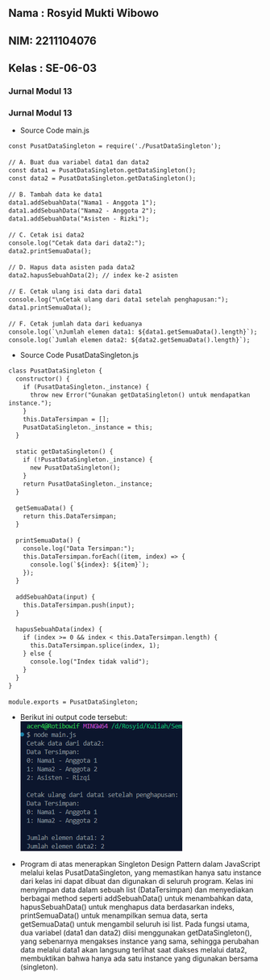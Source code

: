 <h2>Nama : Rosyid Mukti Wibowo</h2>
<h2>NIM: 2211104076</h2>
<h2>Kelas : SE-06-03</h2>

<h3>Jurnal Modul 13</h3>

### Jurnal Modul 13
- Source Code main.js
```
const PusatDataSingleton = require('./PusatDataSingleton');

// A. Buat dua variabel data1 dan data2
const data1 = PusatDataSingleton.getDataSingleton();
const data2 = PusatDataSingleton.getDataSingleton();

// B. Tambah data ke data1
data1.addSebuahData("Nama1 - Anggota 1");
data1.addSebuahData("Nama2 - Anggota 2");
data1.addSebuahData("Asisten - Rizki");

// C. Cetak isi data2
console.log("Cetak data dari data2:");
data2.printSemuaData();

// D. Hapus data asisten pada data2
data2.hapusSebuahData(2); // index ke-2 asisten

// E. Cetak ulang isi data dari data1
console.log("\nCetak ulang dari data1 setelah penghapusan:");
data1.printSemuaData();

// F. Cetak jumlah data dari keduanya
console.log(`\nJumlah elemen data1: ${data1.getSemuaData().length}`);
console.log(`Jumlah elemen data2: ${data2.getSemuaData().length}`);
```

- Source Code PusatDataSingleton.js
```
class PusatDataSingleton {
  constructor() {
    if (PusatDataSingleton._instance) {
      throw new Error("Gunakan getDataSingleton() untuk mendapatkan instance.");
    }
    this.DataTersimpan = [];
    PusatDataSingleton._instance = this;
  }

  static getDataSingleton() {
    if (!PusatDataSingleton._instance) {
      new PusatDataSingleton();
    }
    return PusatDataSingleton._instance;
  }

  getSemuaData() {
    return this.DataTersimpan;
  }

  printSemuaData() {
    console.log("Data Tersimpan:");
    this.DataTersimpan.forEach((item, index) => {
      console.log(`${index}: ${item}`);
    });
  }

  addSebuahData(input) {
    this.DataTersimpan.push(input);
  }

  hapusSebuahData(index) {
    if (index >= 0 && index < this.DataTersimpan.length) {
      this.DataTersimpan.splice(index, 1);
    } else {
      console.log("Index tidak valid");
    }
  }
}

module.exports = PusatDataSingleton;
```

- Berikut ini output code tersebut: <br>
![Output Jurnal](jurnal.png)

- Program di atas menerapkan Singleton Design Pattern dalam JavaScript melalui kelas PusatDataSingleton, yang memastikan hanya satu instance dari kelas ini dapat dibuat dan digunakan di seluruh program. Kelas ini menyimpan data dalam sebuah list (DataTersimpan) dan menyediakan berbagai method seperti addSebuahData() untuk menambahkan data, hapusSebuahData() untuk menghapus data berdasarkan indeks, printSemuaData() untuk menampilkan semua data, serta getSemuaData() untuk mengambil seluruh isi list. Pada fungsi utama, dua variabel (data1 dan data2) diisi menggunakan getDataSingleton(), yang sebenarnya mengakses instance yang sama, sehingga perubahan data melalui data1 akan langsung terlihat saat diakses melalui data2, membuktikan bahwa hanya ada satu instance yang digunakan bersama (singleton).